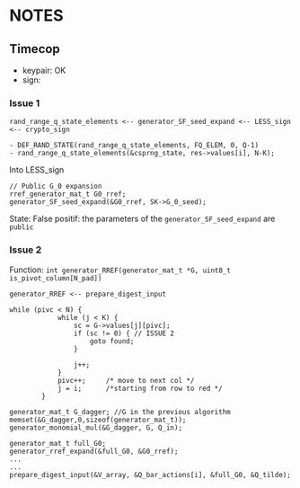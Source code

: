 # NOTES


## Timecop

- keypair: OK
- sign: 

### Issue 1

```shell
rand_range_q_state_elements <-- generator_SF_seed_expand <-- LESS_sign <-- crypto_sign  
```

```shell
- DEF_RAND_STATE(rand_range_q_state_elements, FQ_ELEM, 0, Q-1)
- rand_range_q_state_elements(&csprng_state, res->values[i], N-K);
```

Into LESS_sign
```shell
// Public G_0 expansion
rref_generator_mat_t G0_rref;
generator_SF_seed_expand(&G0_rref, SK->G_0_seed);
```

State: False positif: the parameters of the `generator_SF_seed_expand` are `public`

### Issue 2
Function: `int generator_RREF(generator_mat_t *G, uint8_t is_pivot_column[N_pad])`

`generator_RREF <-- prepare_digest_input`

```shell
while (pivc < N) {
            while (j < K) {
                sc = G->values[j][pivc];
                if (sc != 0) { // ISSUE 2
                    goto found;
                }

                j++;
            }
            pivc++;     /* move to next col */
            j = i;      /*starting from row to red */
        }
```

```shell
generator_mat_t G_dagger; //G in the previous algorithm
memset(&G_dagger,0,sizeof(generator_mat_t));
generator_monomial_mul(&G_dagger, G, Q_in);
```

```shell
generator_mat_t full_G0;
generator_rref_expand(&full_G0, &G0_rref);
...
...
prepare_digest_input(&V_array, &Q_bar_actions[i], &full_G0, &Q_tilde);
```

